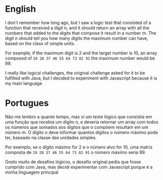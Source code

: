 # English

I don't remember how long ago, but I saw a logic test that consisted of a function that received a digit n, and it should return an array with all the numbers that added to the digits that compose it result in a number m.
The digit n should tell you how many digits the maximum number can have, based on the class of simple units.

For example, if the maximum digit is 2 and the target number is 10, an array composed of
`19 28 37 46 55 64 73 82 91`
the maximum number would be 99.

I really like logical challenges, the original challenge asked for it to be fulfilled with Java, but I decided to experiment with Javascript because it is my main language

# Portugues

Não me lembro a quanto tempo, mas vi um teste lógico que consistia em uma função que recebia um dígito n, e deveria retornar um array com todos os números que somados aos dígitos que o compõem resultam em um número m.
O dígito n deve informar quantos dígitos o número máximo pode ter, baseado na classe das unidades simples.

Por exemplo, se o dígito máximo for 2 e o número alvo for 10, uma matriz composta de
`19 28 37 46 55 64 73 82 91`
o número máximo seria 99.

Gosto muito de desafios lógicos, o desafio original pedia que fosse cumprido com Java, mas decidi experimentar com Javascript porque é a minha linguagem principal
